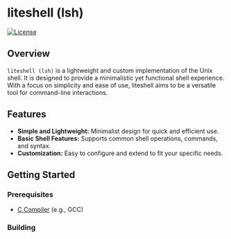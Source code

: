 # liteshell (lsh)

[![License](https://img.shields.io/badge/license-MIT-blue.svg)](https://opensource.org/licenses/MIT)

## Overview

`liteshell (lsh)` is a lightweight and custom implementation of the Unix shell. It is designed to provide a minimalistic yet functional shell experience. With a focus on simplicity and ease of use, liteshell aims to be a versatile tool for command-line interactions.

## Features

- **Simple and Lightweight:** Minimalist design for quick and efficient use.
- **Basic Shell Features:** Supports common shell operations, commands, and syntax.
- **Customization:** Easy to configure and extend to fit your specific needs.

## Getting Started

### Prerequisites

- [C Compiler](https://gcc.gnu.org/) (e.g., GCC)

### Building 
